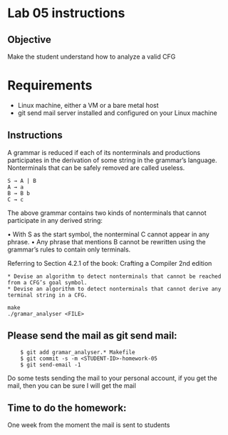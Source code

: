 # Lab 05 instructions

## Objective

Make the student understand how to analyze a valid CFG

# Requirements

* Linux machine, either a VM or a bare metal host
* git send mail server installed and configured on your Linux machine

## Instructions


A grammar is reduced if each of its nonterminals and productions participates
in the derivation of some string in the grammar’s language. Nonterminals that
can be safely removed are called useless.

```
S → A | B 
A → a 
B → B b
C → c

```
	  
The above grammar contains two kinds of nonterminals that cannot participate in any derived string:

• With S as the start symbol, the nonterminal C cannot appear in any phrase.
• Any phrase that mentions B cannot be rewritten using the grammar’s rules to contain only terminals.

Referring to Section 4.2.1 of the book: Crafting a Compiler 2nd edition

	* Devise an algorithm to detect nonterminals that cannot be reached from a CFG’s goal symbol.
	* Devise an algorithm to detect nonterminals that cannot derive any terminal string in a CFG.

```
make
./gramar_analyser <FILE>

```

## Please send the mail as git send mail:

```
    $ git add gramar_analyser.* Makefile
    $ git commit -s -m <STUDENT-ID>-homework-05
    $ git send-email -1

```
Do some tests sending the mail to your personal account, if you get the mail,
then you can be sure I will get the mail


## Time to do the homework:

One week from the moment the mail is sent to students

